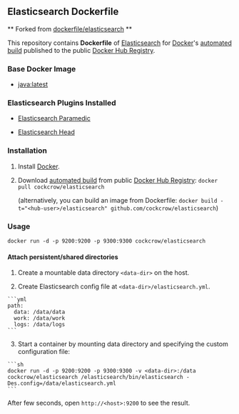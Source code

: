 ## Elasticsearch Dockerfile

** Forked from [dockerfile/elasticsearch](https://github.com/dockerfile/elasticsearch) **

This repository contains **Dockerfile** of [Elasticsearch](http://www.elasticsearch.org/) for [Docker](https://www.docker.com/)'s [automated build](https://hub.docker.com/r/cockcrow/elasticsearch/) published to the public [Docker Hub Registry](https://hub.docker.com).


### Base Docker Image

* [java:latest](https://hub.docker.com/_/java/)

### Elasticsearch Plugins Installed

* [Elasticsearch Paramedic](https://github.com/karmi/elasticsearch-paramedic)

* [Elasticsearch Head](https://github.com/mobz/elasticsearch-head)

### Installation

1. Install [Docker](https://www.docker.com/).

2. Download [automated build](https://hub.docker.com/r/cockcrow/elasticsearch/) from public [Docker Hub Registry](https://hub.docker.com): `docker pull cockcrow/elasticsearch`

   (alternatively, you can build an image from Dockerfile: `docker build -t="<hub-user>/elasticsearch" github.com/cockcrow/elasticsearch`)


### Usage

    docker run -d -p 9200:9200 -p 9300:9300 cockcrow/elasticsearch

#### Attach persistent/shared directories

  1. Create a mountable data directory `<data-dir>` on the host.

  2. Create Elasticsearch config file at `<data-dir>/elasticsearch.yml`.

    ```yml
    path:
      data: /data/data
      work: /data/work
      logs: /data/logs
    ```

  3. Start a container by mounting data directory and specifying the custom configuration file:

    ```sh
    docker run -d -p 9200:9200 -p 9300:9300 -v <data-dir>:/data cockcrow/elasticsearch /elasticsearch/bin/elasticsearch -Des.config=/data/elasticsearch.yml
    ```

After few seconds, open `http://<host>:9200` to see the result.
